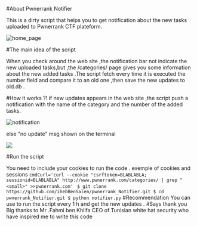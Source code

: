 #About Pwnerrank Notifier

This is a dirty script that helps you to get notification about the new tasks uploaded to Pwnerrank CTF plateform.

![home_page](http://i.imgur.com/w8bsGfS.png)

#The main idea of the script

When you check around the web site ,the notification bar not indicate the new uploaded tasks,but ,the /categories/ page gives you some information about the new added tasks .The script fetch every time it is executed the number field and compare it to an old one ,then save the new updates to old.db .

#How it works ?!
if new updates appears in the web site ,the script push a notification with the name of the category and the number of the added tasks.

![notification](http://i.imgur.com/tnhjRCY.png)

else "no update" msg shown on the terminal

![](http://i.imgur.com/90gh2VW.png)

#Run the script

You need to include your cookies to run the code .
exemple of cookies and sessions
`cmdCurl='curl --cookie "csrftoken=BLABLABLA; sessionid=BLABLABLA" http://www.pwnerrank.com/categories/ | grep "<small>" >>pwnerrank.com'
`
`
$ git clone https://github.com/ihebBenSalem/pwnerrank_Notifier.git
$ cd pwnerrank_Notifier.git
$ python notifier.py
`
#Recommendation
You can use <Worker> to run the script every 1 h and get the new updates . 
#Says thank you
Big thanks to Mr .Fahmi ben Khlifa CEO of Tunisian white hat security who have inspired me to write this code 
